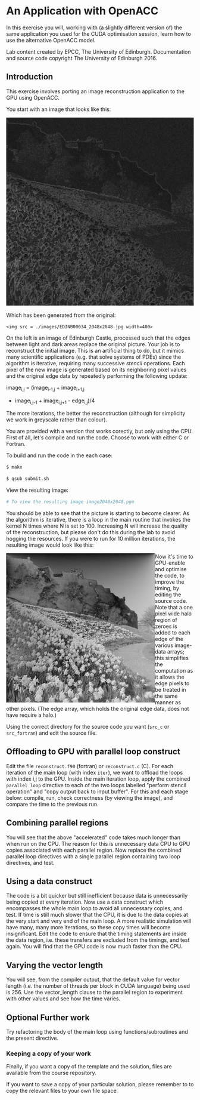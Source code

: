 
# An Application with OpenACC

In this exercise you will, working with (a slightly different version of)
the same application you used for the CUDA optimisation session, learn how
to use the alternative OpenACC model. 

Lab content created by EPCC, The University of Edinburgh. Documentation
and source code copyright The University of Edinburgh 2016.

## Introduction

This exercise involves porting an image reconstruction application to the GPU
using OpenACC. 


You start with an image that looks like this:

![Input image](./images/input.jpeg)

Which has been generated from the original:

```
<img src = ./images/EDINB00034_2048x2048.jpg width=400>
```
On the left is an image of Edinburgh Castle, processed such that the edges
between light and dark areas replace the original picture. Your job is to
reconstruct the initial image. This is an artificial thing to do, but it
mimics many scientific applications (e.g. that solve systems of PDEs)
since the algorithm is iterative, requiring many successive <i>stencil</i>
operations. Each pixel of the new <it>image</it> is generated based on
its neighboring pixel values and the original <it>edge</it> data by
repeatedly performing the following update:  

image<sub>i,j</sub> = (image<sub>i-1,j</sub> + image<sub>i+1,j</sub>
+ image<sub>i,j-1</sub> + image<sub>i,j+1</sub> - edge<sub>i,j</sub>)/4 

The more iterations, the better the reconstruction (although for simplicity
we work in greyscale rather than colour).

You are provided with a version that works corectly, but only using the CPU.
First of all, let's compile and run the code. Choose to work with either C
or Fortran.


To build and run the code in the each case:

```bash
$ make
```

```bash
$ qsub submit.sh
```


View the resulting image:


```bash
# To view the resulting image image2048x2048.pgm
```

You should be able to see that the picture is starting to become clearer.
As the algorithm is iterative, there is a loop in the main routine that
invokes the kernel N times where N is set to 100. Increasing N will
increase the quality of the reconstruction, but please don't do this
during the lab to avoid hogging the resources. If you were to run for
10 million iterations, the resulting image would look like this:

<img src = images/output10M.jpeg width=400 align="left">


Now it's time to GPU-enable and optimise the code, to improve the timing, by
editing the source code. Note that a one pixel wide <it>halo</it> region of
zeroes is added to each edge of the various image-data arrays; this
simplifies the computation as it allows the edge pixels to be treated in
the same manner as other pixels. (The edge array, which holds the original
edge data, does not have require a halo.)</p>

Using the correct directory for the source code you want
(<code>src_c</code> or <code>src_fortran</code>) and edit the source file.
  

## Offloading to GPU with parallel loop construct

Edit the file <code>reconstruct.f90</code> (fortran) or
<code>reconstruct.c</code> (C). For each iteration of the main loop (with
index <code>iter</code>), we want to offload the loops with index i,j to
the GPU. Inside the main iteration loop, apply the combined
<code>parallel loop</code> directive to each of the two loops labelled
"perform stencil operation" and "copy output back to input buffer". For
this and each stage below: compile, run, check correctness (by viewing
the image), and compare the time to the previous run.


## Combining parallel regions

You will see that the above "accelerated" code takes much longer than when
run on the CPU. The reason for this is unnecessary data CPU to GPU copies
associated with each parallel region.
Now replace the combined parallel loop directives with a single parallel
region containing two loop directives, and test.


## Using a data construct

The code is a bit quicker but still inefficient because data is unnecessarily
being copied at every iteration. Now use a data construct which encompasses
the whole main loop to avoid all unnecessary copies, and test. If time is
still much slower that the CPU, it is due to the data copies at the very
start and very end of the main loop. A more realistic simulation will have
many, many more iterations, so these copy times will become insignificant.
Edit the code to ensure that the timing statements are inside the data
region, i.e. these transfers are excluded from the timings, and test again.
You will find that the GPU code is now much faster than the CPU.

## Varying the vector length

You will see, from the compiler output, that the default value for vector
length (i.e. the number of threads per block in CUDA language) being used
is 256. Use the vector_length clause to the parallel region to experiment
with other values and see how the time varies.


## Optional Further work

Try refactoring the body of the main loop using functions/subroutines and
the present directive.


### Keeping a copy of your work

Finally, if you want a copy of the template and the
solution, files are available from the course repository.

If you want to save a copy of your particular solution, please remember to
to copy the relevant files to your own file space.

<style>
p.hint_trigger{
  margin-bottom:7px;
  margin-top:-5px;
  background:#64E84D;
}
.toggle_container{
  margin-bottom:0px;
}
.toggle_container p{
  margin:2px;
}
.toggle_container{
  background:#f0f0f0;
  clear: both;
  font-size:100%;
}
</style>
<script>
$("p.hint_trigger").click(function(){
   $(this).toggleClass("active").next().slideToggle("normal");
});
   
$(".toggle_container").hide();
</script>
